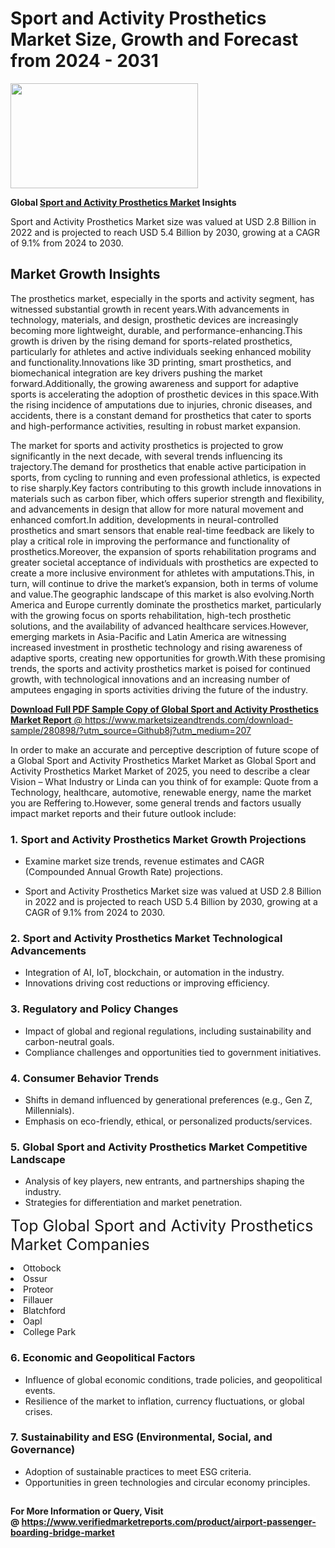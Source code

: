 <H1>Sport and Activity Prosthetics Market Size, Growth and Forecast from 2024 - 2031</H1><img class="aligncenter size-medium wp-image-584254" src="https://thirdeyenews.in/wp-content/uploads/2024/09/Global-Market-Research-300x168.jpeg" alt="" width="300" height="168" /><p><strong>Global&nbsp;<a href="https://www.marketsizeandtrends.com/download-sample/280898/?utm_source=Github8j?utm_medium=207">Sport and Activity Prosthetics Market</a> Insights</strong></p><p>Sport and Activity Prosthetics Market size was valued at USD 2.8 Billion in 2022 and is projected to reach USD 5.4 Billion by 2030, growing at a CAGR of 9.1% from 2024 to 2030.</p><p><h2>Market Growth Insights</h2> <p>The prosthetics market, especially in the sports and activity segment, has witnessed substantial growth in recent years.With advancements in technology, materials, and design, prosthetic devices are increasingly becoming more lightweight, durable, and performance-enhancing.This growth is driven by the rising demand for sports-related prosthetics, particularly for athletes and active individuals seeking enhanced mobility and functionality.Innovations like 3D printing, smart prosthetics, and biomechanical integration are key drivers pushing the market forward.Additionally, the growing awareness and support for adaptive sports is accelerating the adoption of prosthetic devices in this space.With the rising incidence of amputations due to injuries, chronic diseases, and accidents, there is a constant demand for prosthetics that cater to sports and high-performance activities, resulting in robust market expansion.</p> <p><a href="#"></a></p> <p>The market for sports and activity prosthetics is projected to grow significantly in the next decade, with several trends influencing its trajectory.The demand for prosthetics that enable active participation in sports, from cycling to running and even professional athletics, is expected to rise sharply.Key factors contributing to this growth include innovations in materials such as carbon fiber, which offers superior strength and flexibility, and advancements in design that allow for more natural movement and enhanced comfort.In addition, developments in neural-controlled prosthetics and smart sensors that enable real-time feedback are likely to play a critical role in improving the performance and functionality of prosthetics.Moreover, the expansion of sports rehabilitation programs and greater societal acceptance of individuals with prosthetics are expected to create a more inclusive environment for athletes with amputations.This, in turn, will continue to drive the market’s expansion, both in terms of volume and value.The geographic landscape of this market is also evolving.North America and Europe currently dominate the prosthetics market, particularly with the growing focus on sports rehabilitation, high-tech prosthetic solutions, and the availability of advanced healthcare services.However, emerging markets in Asia-Pacific and Latin America are witnessing increased investment in prosthetic technology and rising awareness of adaptive sports, creating new opportunities for growth.With these promising trends, the sports and activity prosthetics market is poised for continued growth, with technological innovations and an increasing number of amputees engaging in sports activities driving the future of the industry.</p> <p><a href="#"></p><p><span class=""><strong>Download Full PDF Sample Copy of Global Sport and Activity Prosthetics Market Report</strong> @ <a href="https://www.marketsizeandtrends.com/download-sample/280898/?utm_source=Github8j?utm_medium=207" target="_blank">https://www.marketsizeandtrends.com/download-sample/280898/?utm_source=Github8j?utm_medium=207</a></span></p><p>In order to make an accurate and perceptive description of future scope of a Global&nbsp;Sport and Activity Prosthetics Market Market as Global&nbsp;Sport and Activity Prosthetics Market Market of 2025, you need to describe a clear Vision &ndash; What Industry or Linda can you think of for example: Quote from a Technology, healthcare, automotive, renewable energy, name the market you are Reffering to.However, some general trends and factors usually impact market reports and their future outlook include:</p><h3>1.&nbsp;<strong>Sport and Activity Prosthetics Market Growth Projections</strong></h3><ul><li>Examine market size trends, revenue estimates and CAGR (Compounded Annual Growth Rate) projections.</li><li><p>Sport and Activity Prosthetics Market size was valued at USD 2.8 Billion in 2022 and is projected to reach USD 5.4 Billion by 2030, growing at a CAGR of 9.1% from 2024 to 2030.</p></li></ul><h3>2.&nbsp;<strong>Sport and Activity Prosthetics Market Technological Advancements</strong></h3><ul><li>Integration of AI, IoT, blockchain, or automation in the industry.</li><li>Innovations driving cost reductions or improving efficiency.</li></ul><h3>3.&nbsp;<strong>Regulatory and Policy Changes</strong></h3><ul><li>Impact of global and regional regulations, including sustainability and carbon-neutral goals.</li><li>Compliance challenges and opportunities tied to government initiatives.</li></ul><h3>4.&nbsp;<strong>Consumer Behavior Trends</strong></h3><ul><li>Shifts in demand influenced by generational preferences (e.g., Gen Z, Millennials).</li><li>Emphasis on eco-friendly, ethical, or personalized products/services.</li></ul><h3>5.&nbsp;<strong>Global Sport and Activity Prosthetics Market Competitive Landscape</strong></h3><ul><li>Analysis of key players, new entrants, and partnerships shaping the industry.</li><li>Strategies for differentiation and market penetration.</li></ul><p data-pm-slice="1 1 []"><span style="color: inherit; font-family: inherit; font-size: 25px;">Top Global Sport and Activity Prosthetics Market Companies</span></p><div class="" data-test-id=""><p><li>Ottobock</li><li> Ossur</li><li> Proteor</li><li> Fillauer</li><li> Blatchford</li><li> Oapl</li><li> College Park</li></p></div><h3>6.&nbsp;<strong>Economic and Geopolitical Factors</strong></h3><ul><li>Influence of global economic conditions, trade policies, and geopolitical events.</li><li>Resilience of the market to inflation, currency fluctuations, or global crises.</li></ul><h3>7.&nbsp;<strong>Sustainability and ESG (Environmental, Social, and Governance)</strong></h3><ul><li>Adoption of sustainable practices to meet ESG criteria.</li><li>Opportunities in green technologies and circular economy principles.</li></ul><h2><strong style="font-size: 14px;">For More Information or Query, Visit @&nbsp;</strong><a style="background-color: #ffffff; font-size: 14px;" href="https://www.marketsizeandtrends.com/report/sport-and-activity-prosthetics-market/" target="_blank">https://www.verifiedmarketreports.com/product/airport-passenger-boarding-bridge-market</a></h2>